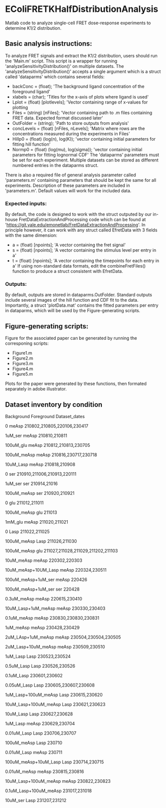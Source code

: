 # EColiFRETKHalfDistributionAnalysis
Matlab code to analyze single-cell FRET dose-response experiments to determine K1/2 distribution.

## Basic analysis instructions:
To analyze FRET signals and extract the K1/2 distribution, users should run the 'Main.m' script. 
This script is a wrapper for running 'analyzeSensitivityDistribution()' on multiple datasets.
The 'analyzeSensitivityDistribution()' accepts a single argument which is a struct called 'dataparms'
which contains several fields:
* backConc = (float); 'The background ligand concentration of the foreground ligand'
* xlabels = (char); 'Titles for the x-axis of plots where ligand is used'
* Lplot = (float) [plotlevels]; 'Vector containing range of x-values for plotting
* Files = (string) [nFiles]; 'Vector containing path to .m files containing FRET data. Expected format discussed later'
* OutFolder = (string); 'Path to store outputs from analysis'
* concLevels = (float) [nFiles, nLevels]; 'Matrix where rows are the concentrations measured during the experiments in Files'
* Hillp0 = (float) (log(n), log(K)); 'vector containing initial parameters for fitting hill function'
* Normp0 = (float) (log(mu), log(sigma)); 'vector containing initial parameters for fitting lognormal CDF'
The 'dataparms' parameters must be set for each experiment. Multiple datasets can be stored as different numbered entries 
in the dataparms struct. 

There is also a required file of general 
analysis parameter called 'parameters.m' containing parameters that should be kept the same for all experiments.
Description of these parameters are included in 'parameters.m'. Default values will work for the included data.

### Expected inputs:
By default, the code is designed to work with the struct outputed by our in-house FretDataExtractionAndProcessing code
which can be found at 'https://git.yale.edu/emonetlab/FretDataExtractionAndProcessing'.
In principle however, it can work with any struct called EfretData with 3 fields with the same dimension:
* a = (float) [npoints]; 'A vector containing the fret signal'
* s = (float) [npoints]; 'A vector containing the stimulus level per entry in a'
* t = (float) [npoints]; 'A vector containing the timepoints for each entry in a'
If using non-standard data formats, edit the combineFretFiles() function to produce a struct consistent 
with EfretData. 

### Outputs:
By default, outputs are stored in dataparms.OutFolder. Standard outputs include several images of the hill function and CDF fit to the data.
Importantly, a struct 'plotData.mat' contains the fitted parameters per entry in dataparms, which will be used by the Figure-generating
scripts.

## Figure-generating scripts:
Figure for the associated paper can be generated by running the corresponing scripts:
* Figure1.m
* Figure2.m
* Figure3.m
* Figure4.m
* Figure5.m

Plots for the paper were generated by these functions, then formated separately in adobe illustrator.

## Dataset inventory by condition
Background	Foreground	Dataset_dates

0	meAsp	210802,210805,220106,230417

1uM_ser	meAsp	210810,210811

100uM_glu	meAsp	210812,210813,230705

100uM_meAsp	meAsp	210816,230717,230718

10uM_Lasp	meAsp	210818,210908

0	ser	210910,211006,210913,220111

1uM_ser	ser	210914,21016

100uM_meAsp	ser	210920,210921

0	glu	211012,211011

100uM_meAsp	glu	211013

1mM_glu	meAsp	211020,211021

0	Lasp	211022,211025

100uM_meAsp	Lasp	211026,211030

100uM_meAsp	glu	211027,211028,211029,211202,211103

10uM_meAsp	meAsp	220302,220303

10uM_meAsp+10UM_Lasp	meAsp	220324,230511

100uM_meAsp+1uM_ser	meAsp	220426

100uM_meAsp+1uM_ser	ser	220428

0.3uM_meAsp	meAsp	220615,230410

10uM_Lasp+1uM_meAsp	meAsp	230330,230403

0.1uM_meAsp	meAsp	230830,230830,230831

1uM_meAsp	meAsp	230428,230429

2uM_LAsp+1uM_meAsp	meAsp	230504,230504,230505

2uM_Lasp+10uM_meAsp	meAsp	230509,230510

1uM_Lasp	Lasp	230523,230524

0.5uM_Lasp	Lasp	230526,230526

0.1uM_Lasp	230601,230602

0.05uM_Lasp	Lasp	230605,230607,230608

1uM_Lasp+100uM_meAsp	Lasp	230615,230620

10uM_Lasp+100uM_meAsp	Lasp	230621,230623

10uM_Lasp	Lasp	230627,230628

1uM_Lasp	meAsp	230629,230704

0.01uM_Lasp	Lasp	230706,230707

100uM_meAsp	Lasp	230710

0.01uM_Lasp	meAsp	230711

100uM_meAsp+10uM_Lasp	Lasp	230714,230715

0.01uM_meAsp	meAsp	230815,230816

10uM_Lasp+100uM_meAsp	meAsp	230822,230823

0.1uM_Lasp+100uM_meAsp	231017,231018

10uM_ser	Lasp	231207,231212


